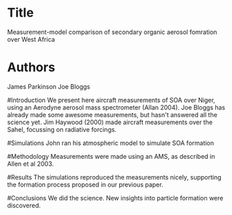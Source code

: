 # Title
Measurement-model comparison of secondary organic aerosol fomration over West Africa

# Authors
James Parkinson
Joe Bloggs

#Introduction
We present here aircraft measurements of SOA over Niger, using an Aerodyne aerosol mass spectrometer (Allan 2004).
Joe Bloggs has already made some awesome measurements, but hasn't answered all the science yet.
Jim Haywood (2000) made aircraft measurements over the Sahel, focussing on radiative forcings.

#Simulations
John ran his atmospheric model to simulate SOA formation

#Methodology
Measurements were made using an AMS, as described in Allen et al 2003.

#Results
The simulations reproduced the measurements nicely, supporting the formation process proposed in our previous paper.

#Conclusions
We did the science. New insights into particle formation were discovered.
